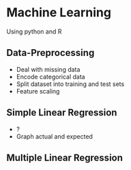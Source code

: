 # Machine Learning
Using python and R
## Data-Preprocessing
- Deal with missing data
- Encode categorical data
- Split dataset into training and test sets
- Feature scaling
## Simple Linear Regression
- ?
- Graph actual and expected
## Multiple Linear Regression
